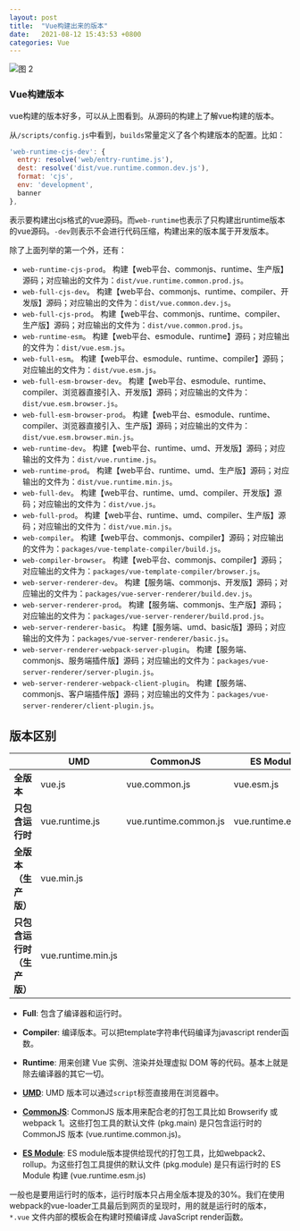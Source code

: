 ```yaml
---
layout: post
title:  "Vue构建出来的版本"
date:   2021-08-12 15:43:53 +0800
categories: Vue
---
```


![图 2](https://i.loli.net/2021/08/12/gPNOFU8ycMaV9Jh.png)  

### Vue构建版本

vue构建的版本好多，可以从上图看到。从源码的构建上了解vue构建的版本。

从`/scripts/config.js`中看到，`builds`常量定义了各个构建版本的配置。比如：

```javascript
'web-runtime-cjs-dev': {
  entry: resolve('web/entry-runtime.js'),
  dest: resolve('dist/vue.runtime.common.dev.js'),
  format: 'cjs',
  env: 'development',
  banner
},
```

表示要构建出cjs格式的vue源码。而`web-runtime`也表示了只构建出runtime版本的vue源码。`-dev`则表示不会进行代码压缩，构建出来的版本属于开发版本。

除了上面列举的第一个外，还有：

- `web-runtime-cjs-prod`。 构建【web平台、commonjs、runtime、生产版】源码；对应输出的文件为：`dist/vue.runtime.common.prod.js`。
- `web-full-cjs-dev`。 构建【web平台、commonjs、runtime、compiler、开发版】源码；对应输出的文件为：`dist/vue.common.dev.js`。
- `web-full-cjs-prod`。 构建【web平台、commonjs、runtime、compiler、生产版】源码；对应输出的文件为：`dist/vue.common.prod.js`。
- `web-runtime-esm`。 构建【web平台、esmodule、runtime】源码；对应输出的文件为：`dist/vue.esm.js`。
- `web-full-esm`。 构建【web平台、esmodule、runtime、compiler】源码；对应输出的文件为：`dist/vue.esm.js`。
- `web-full-esm-browser-dev`。 构建【web平台、esmodule、runtime、compiler、浏览器直接引入、开发版】源码；对应输出的文件为：`dist/vue.esm.browser.js`。
- `web-full-esm-browser-prod`。 构建【web平台、esmodule、runtime、compiler、浏览器直接引入、生产版】源码；对应输出的文件为：`dist/vue.esm.browser.min.js`。
- `web-runtime-dev`。 构建【web平台、runtime、umd、开发版】源码；对应输出的文件为：`dist/vue.runtime.js`。
- `web-runtime-prod`。 构建【web平台、runtime、umd、生产版】源码；对应输出的文件为：`dist/vue.runtime.min.js`。
- `web-full-dev`。 构建【web平台、runtime、umd、compiler、开发版】源码；对应输出的文件为：`dist/vue.js`。
- `web-full-prod`。 构建【web平台、runtime、umd、compiler、生产版】源码；对应输出的文件为：`dist/vue.min.js`。
- `web-compiler`。 构建【web平台、commonjs、compiler】源码；对应输出的文件为：`packages/vue-template-compiler/build.js`。
- `web-compiler-browser`。 构建【web平台、commonjs、compiler】源码；对应输出的文件为：`packages/vue-template-compiler/browser.js`。
- `web-server-renderer-dev`。 构建【服务端、commonjs、开发版】源码；对应输出的文件为：`packages/vue-server-renderer/build.dev.js`。
- `web-server-renderer-prod`。 构建【服务端、commonjs、生产版】源码；对应输出的文件为：`packages/vue-server-renderer/build.prod.js`。
- `web-server-renderer-basic`。 构建【服务端、umd、basic版】源码；对应输出的文件为：`packages/vue-server-renderer/basic.js`。
- `web-server-renderer-webpack-server-plugin`。 构建【服务端、commonjs、服务端插件版】源码；对应输出的文件为：`packages/vue-server-renderer/server-plugin.js`。
- `web-server-renderer-webpack-client-plugin`。 构建【服务端、commonjs、客户端插件版】源码；对应输出的文件为：`packages/vue-server-renderer/client-plugin.js`。


## 版本区别

| | UMD | CommonJS | ES Module |
| --- | --- | --- | --- |
| **全版本** | vue.js | vue.common.js | vue.esm.js |
| **只包含运行时** | vue.runtime.js | vue.runtime.common.js | vue.runtime.esm.js |
| **全版本（生产版）** | vue.min.js | | |
| **只包含运行时（生产版）** | vue.runtime.min.js | | |

- **Full**: 包含了编译器和运行时。

- **Compiler**: 编译版本。可以把template字符串代码编译为javascript render函数。

- **Runtime**: 用来创建 Vue 实例、渲染并处理虚拟 DOM 等的代码。基本上就是除去编译器的其它一切。

- **[UMD](https://github.com/umdjs/umd)**: UMD 版本可以通过`script`标签直接用在浏览器中。

- **[CommonJS](http://wiki.commonjs.org/wiki/Modules/1.1)**: CommonJS 版本用来配合老的打包工具比如 Browserify 或 webpack 1。这些打包工具的默认文件 (pkg.main) 是只包含运行时的 CommonJS 版本 (vue.runtime.common.js)。

- **[ES Module](http://exploringjs.com/es6/ch_modules.html)**: ES module版本提供给现代的打包工具，比如webpack2、rollup。为这些打包工具提供的默认文件 (pkg.module) 是只有运行时的 ES Module 构建 (vue.runtime.esm.js)


一般也是要用运行时的版本，运行时版本只占用全版本提及的30%。我们在使用webpack的vue-loader工具最后到网页的呈现时，用的就是运行时的版本，`*.vue` 文件内部的模板会在构建时预编译成 JavaScript render函数。